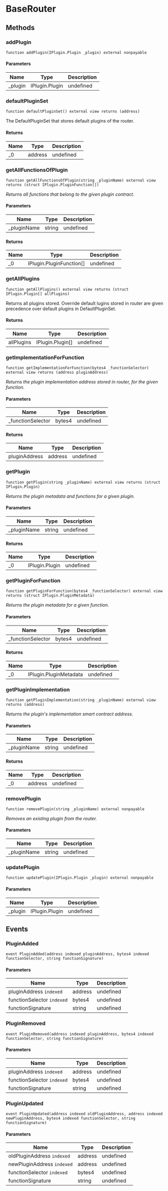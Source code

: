# BaseRouter









## Methods

### addPlugin

```solidity
function addPlugin(IPlugin.Plugin _plugin) external nonpayable
```





#### Parameters

| Name | Type | Description |
|---|---|---|
| _plugin | IPlugin.Plugin | undefined |

### defaultPluginSet

```solidity
function defaultPluginSet() external view returns (address)
```

The DefaultPluginSet that stores default plugins of the router.




#### Returns

| Name | Type | Description |
|---|---|---|
| _0 | address | undefined |

### getAllFunctionsOfPlugin

```solidity
function getAllFunctionsOfPlugin(string _pluginName) external view returns (struct IPlugin.PluginFunction[])
```



*Returns all functions that belong to the given plugin contract.*

#### Parameters

| Name | Type | Description |
|---|---|---|
| _pluginName | string | undefined |

#### Returns

| Name | Type | Description |
|---|---|---|
| _0 | IPlugin.PluginFunction[] | undefined |

### getAllPlugins

```solidity
function getAllPlugins() external view returns (struct IPlugin.Plugin[] allPlugins)
```

Returns all plugins stored. Override default lugins stored in router are          given precedence over default plugins in DefaultPluginSet.




#### Returns

| Name | Type | Description |
|---|---|---|
| allPlugins | IPlugin.Plugin[] | undefined |

### getImplementationForFunction

```solidity
function getImplementationForFunction(bytes4 _functionSelector) external view returns (address pluginAddress)
```



*Returns the plugin implementation address stored in router, for the given function.*

#### Parameters

| Name | Type | Description |
|---|---|---|
| _functionSelector | bytes4 | undefined |

#### Returns

| Name | Type | Description |
|---|---|---|
| pluginAddress | address | undefined |

### getPlugin

```solidity
function getPlugin(string _pluginName) external view returns (struct IPlugin.Plugin)
```



*Returns the plugin metadata and functions for a given plugin.*

#### Parameters

| Name | Type | Description |
|---|---|---|
| _pluginName | string | undefined |

#### Returns

| Name | Type | Description |
|---|---|---|
| _0 | IPlugin.Plugin | undefined |

### getPluginForFunction

```solidity
function getPluginForFunction(bytes4 _functionSelector) external view returns (struct IPlugin.PluginMetadata)
```



*Returns the plugin metadata for a given function.*

#### Parameters

| Name | Type | Description |
|---|---|---|
| _functionSelector | bytes4 | undefined |

#### Returns

| Name | Type | Description |
|---|---|---|
| _0 | IPlugin.PluginMetadata | undefined |

### getPluginImplementation

```solidity
function getPluginImplementation(string _pluginName) external view returns (address)
```



*Returns the plugin&#39;s implementation smart contract address.*

#### Parameters

| Name | Type | Description |
|---|---|---|
| _pluginName | string | undefined |

#### Returns

| Name | Type | Description |
|---|---|---|
| _0 | address | undefined |

### removePlugin

```solidity
function removePlugin(string _pluginName) external nonpayable
```



*Removes an existing plugin from the router.*

#### Parameters

| Name | Type | Description |
|---|---|---|
| _pluginName | string | undefined |

### updatePlugin

```solidity
function updatePlugin(IPlugin.Plugin _plugin) external nonpayable
```





#### Parameters

| Name | Type | Description |
|---|---|---|
| _plugin | IPlugin.Plugin | undefined |



## Events

### PluginAdded

```solidity
event PluginAdded(address indexed pluginAddress, bytes4 indexed functionSelector, string functionSignature)
```





#### Parameters

| Name | Type | Description |
|---|---|---|
| pluginAddress `indexed` | address | undefined |
| functionSelector `indexed` | bytes4 | undefined |
| functionSignature  | string | undefined |

### PluginRemoved

```solidity
event PluginRemoved(address indexed pluginAddress, bytes4 indexed functionSelector, string functionSignature)
```





#### Parameters

| Name | Type | Description |
|---|---|---|
| pluginAddress `indexed` | address | undefined |
| functionSelector `indexed` | bytes4 | undefined |
| functionSignature  | string | undefined |

### PluginUpdated

```solidity
event PluginUpdated(address indexed oldPluginAddress, address indexed newPluginAddress, bytes4 indexed functionSelector, string functionSignature)
```





#### Parameters

| Name | Type | Description |
|---|---|---|
| oldPluginAddress `indexed` | address | undefined |
| newPluginAddress `indexed` | address | undefined |
| functionSelector `indexed` | bytes4 | undefined |
| functionSignature  | string | undefined |



